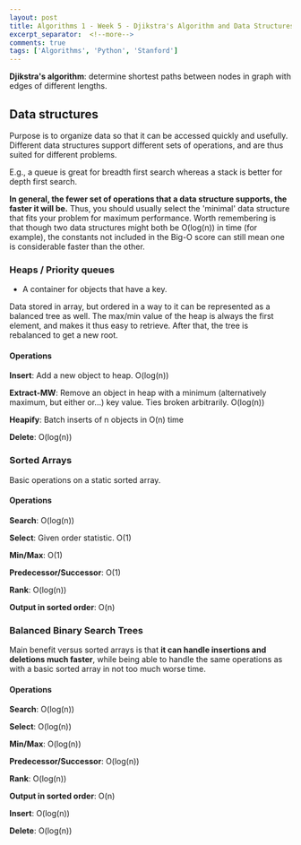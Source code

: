 ```yaml
---
layout: post
title: Algorithms 1 - Week 5 - Djikstra's Algorithm and Data Structures
excerpt_separator:  <!--more-->
comments: true
tags: ['Algorithms', 'Python', 'Stanford']
---
```


**Djikstra's algorithm**: determine shortest paths between nodes in graph with edges of different lengths.

## Data structures
Purpose is to organize data so that it can be accessed quickly and usefully. Different data structures support different sets of operations, and are thus suited for different problems.

E.g., a queue is great for breadth first search whereas a stack is better for depth first search.

**In general, the fewer set of operations that a data structure supports, the faster it will be.** Thus, you should usually select the 'minimal' data structure that fits your problem for maximum performance. Worth remembering is that though two data structures might both be O(log(n)) in time (for example), the constants not included in the Big-O score can still mean one is considerable faster than the other.

<!--more-->

### Heaps / Priority queues
- A container for objects that have a key.

Data stored in array, but ordered in a way to it can be represented as a balanced tree as well. The max/min value of the heap is always the first element, and makes it thus easy to retrieve. After that, the tree is rebalanced to get a new root.

#### Operations
**Insert**: Add a new object to heap. O(log(n))

**Extract-MW**: Remove an object in heap with a minimum (alternatively maximum, but either or...) key value. Ties broken arbitrarily. O(log(n))

**Heapify**: Batch inserts of n objects in O(n) time

**Delete**: O(log(n))

### Sorted Arrays
Basic operations on a static sorted array.

#### Operations
**Search**: O(log(n))

**Select**: Given order statistic. O(1)

**Min/Max**: O(1)

**Predecessor/Successor**: O(1)

**Rank**: O(log(n))

**Output in sorted order**: O(n)

### Balanced Binary Search Trees
Main benefit versus sorted arrays is that **it can handle insertions and deletions much faster**, while being able to handle the same operations as with a basic sorted array in not too much worse time.

#### Operations
**Search**: O(log(n))

**Select**: O(log(n))

**Min/Max**: O(log(n))

**Predecessor/Successor**: O(log(n))

**Rank**: O(log(n))

**Output in sorted order**: O(n)

**Insert**: O(log(n))

**Delete**: O(log(n))
